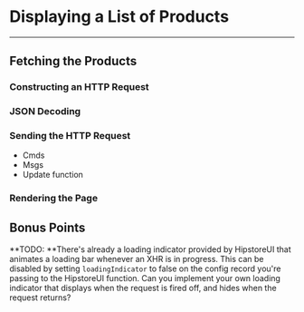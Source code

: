 # Displaying a List of Products

---

## Fetching the Products

### Constructing an HTTP Request

### JSON Decoding

### Sending the HTTP Request

* Cmds
* Msgs
* Update function

### Rendering the Page

## Bonus Points

**TODO: **There's already a loading indicator provided by HipstoreUI that animates a loading bar whenever an XHR is in progress. This can be disabled by setting `loadingIndicator` to false on the config record you're passing to the HipstoreUI function. Can you implement your own loading indicator that displays when the request is fired off, and hides when the request returns?



